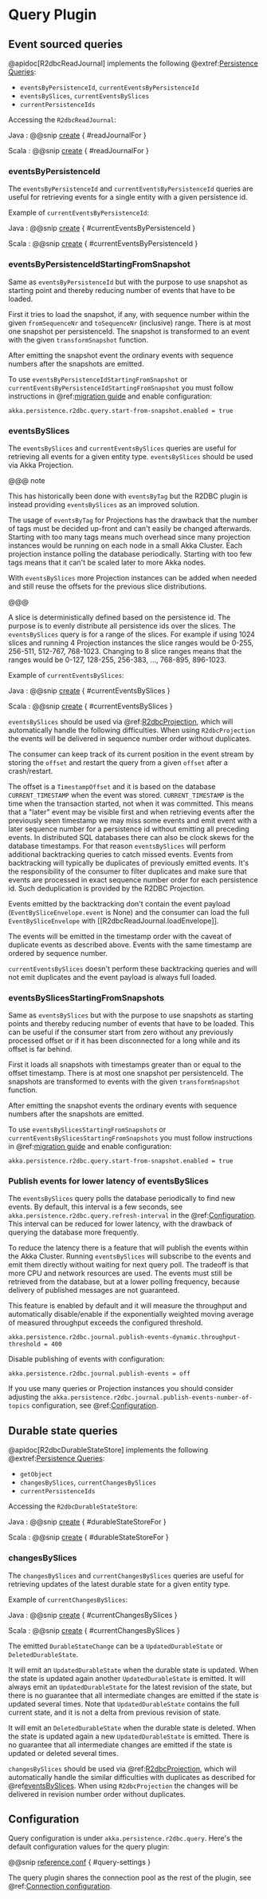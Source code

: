 # Query Plugin

## Event sourced queries

@apidoc[R2dbcReadJournal] implements the following @extref:[Persistence Queries](akka:persistence-query.html):

* `eventsByPersistenceId`, `currentEventsByPersistenceId`
* `eventsBySlices`, `currentEventsBySlices`
* `currentPersistenceIds`

Accessing the `R2dbcReadJournal`:

Java
:  @@snip [create](/docs/src/test/java/jdocs/home/query/QueryDocCompileOnly.java) { #readJournalFor }

Scala
:  @@snip [create](/docs/src/test/scala/docs/home/query/QueryDocCompileOnly.scala) { #readJournalFor }

### eventsByPersistenceId

The `eventsByPersistenceId` and `currentEventsByPersistenceId` queries are useful for retrieving events for a single entity
with a given persistence id.

Example of `currentEventsByPersistenceId`:

Java
:  @@snip [create](/docs/src/test/java/jdocs/home/query/QueryDocCompileOnly.java) { #currentEventsByPersistenceId }

Scala
:  @@snip [create](/docs/src/test/scala/docs/home/query/QueryDocCompileOnly.scala) { #currentEventsByPersistenceId }

### eventsByPersistenceIdStartingFromSnapshot

Same as `eventsByPersistenceId` but with the purpose to use snapshot as starting point and thereby reducing number of
events that have to be loaded.

First it tries to load the snapshot, if any, with sequence number within the given `fromSequenceNr` and
`toSequenceNr` (inclusive) range. There is at most one snapshot per persistenceId. The snapshot is transformed to
an event with the given `transformSnapshot` function.

After emitting the snapshot event the ordinary events with sequence numbers after the snapshots are emitted.

To use `eventsByPersistenceIdStartingFromSnapshot` or `currentEventsByPersistenceIdStartingFromSnapshot` you must follow
instructions in @ref:[migration guide](migration-guide.md#eventsBySlicesStartingFromSnapshots) and enable configuration:

```hcon
akka.persistence.r2dbc.query.start-from-snapshot.enabled = true
```

### eventsBySlices

The `eventsBySlices` and `currentEventsBySlices` queries are useful for retrieving all events for a given entity type.
`eventsBySlices` should be used via Akka Projection.

@@@ note

This has historically been done with `eventsByTag` but the R2DBC plugin is instead providing `eventsBySlices`
as an improved solution.

The usage of `eventsByTag` for Projections has the drawback that the number of tags must be decided
up-front and can't easily be changed afterwards. Starting with too many tags means much overhead since
many projection instances would be running on each node in a small Akka Cluster. Each projection instance
polling the database periodically. Starting with too few tags means that it can't be scaled later to more
Akka nodes.

With `eventsBySlices` more Projection instances can be added when needed and still reuse the offsets
for the previous slice distributions.

@@@

A slice is deterministically defined based on the persistence id. The purpose is to evenly distribute all
persistence ids over the slices. The `eventsBySlices` query is for a range of the slices. For example if
using 1024 slices and running 4 Projection instances the slice ranges would be 0-255, 256-511, 512-767, 768-1023.
Changing to 8 slice ranges means that the ranges would be 0-127, 128-255, 256-383, ..., 768-895, 896-1023.

Example of `currentEventsBySlices`:

Java
:  @@snip [create](/docs/src/test/java/jdocs/home/query/QueryDocCompileOnly.java) { #currentEventsBySlices }

Scala
:  @@snip [create](/docs/src/test/scala/docs/home/query/QueryDocCompileOnly.scala) { #currentEventsBySlices }

`eventsBySlices` should be used via @ref:[R2dbcProjection](projection.md), which will automatically handle the following
difficulties. When using `R2dbcProjection` the events will be delivered in sequence number order without duplicates.

The consumer can keep track of its current position in the event stream by storing the `offset` and restart the
query from a given `offset` after a crash/restart.

The offset is a `TimestampOffset` and it is based on the database `CURRENT_TIMESTAMP` when the event was stored.
`CURRENT_TIMESTAMP` is the time when the transaction started, not when it was committed. This means that a
"later" event may be visible first and when retrieving events after the previously seen timestamp we may miss some
events and emit event with a later sequence number for a persistence id without emitting all preceding events.
In distributed SQL databases there can also be clock skews for the database timestamps. For that reason
`eventsBySlices` will perform additional backtracking queries to catch missed events. Events from backtracking
will typically be duplicates of previously emitted events. It's the responsibility of the consumer to filter
duplicates and make sure that events are processed in exact sequence number order for each persistence id.
Such deduplication is provided by the R2DBC Projection.

Events emitted by the backtracking don't contain the event payload (`EventBySliceEnvelope.event` is None) and the
consumer can load the full `EventBySliceEnvelope` with [[R2dbcReadJournal.loadEnvelope]].

The events will be emitted in the timestamp order with the caveat of duplicate events as described above. Events
with the same timestamp are ordered by sequence number.

`currentEventsBySlices` doesn't perform these backtracking queries and will not emit duplicates and the
event payload is always full loaded.

### eventsBySlicesStartingFromSnapshots

Same as `eventsBySlices` but with the purpose to use snapshots as starting points and thereby reducing number of
events that have to be loaded. This can be useful if the consumer start from zero without any previously processed
offset or if it has been disconnected for a long while and its offset is far behind.

First it loads all snapshots with timestamps greater than or equal to the offset timestamp. There is at most one
snapshot per persistenceId. The snapshots are transformed to events with the given `transformSnapshot` function.

After emitting the snapshot events the ordinary events with sequence numbers after the snapshots are emitted.

To use `eventsBySlicesStartingFromSnapshots` or `currentEventsBySlicesStartingFromSnapshots` you must follow
instructions in @ref:[migration guide](migration-guide.md#eventsBySlicesStartingFromSnapshots) and enable configuration:

```hcon
akka.persistence.r2dbc.query.start-from-snapshot.enabled = true
```

### Publish events for lower latency of eventsBySlices

The `eventsBySlices` query polls the database periodically to find new events. By default, this interval is a
few seconds, see `akka.persistence.r2dbc.query.refresh-interval` in the @ref:[Configuration](#configuration).
This interval can be reduced for lower latency, with the drawback of querying the database more frequently.

To reduce the latency there is a feature that will publish the events within the Akka Cluster. Running
`eventsBySlices` will subscribe to the events and emit them directly without waiting for next query poll.
The tradeoff is that more CPU and network resources are used. The events must still be retrieved from the database,
but at a lower polling frequency, because delivery of published messages are not guaranteed.

This feature is enabled by default and it will measure the throughput and automatically disable/enable if
the exponentially weighted moving average of measured throughput exceeds the configured threshold.

```
akka.persistence.r2dbc.journal.publish-events-dynamic.throughput-threshold = 400
```

Disable publishing of events with configuration:

```
akka.persistence.r2dbc.journal.publish-events = off
```

If you use many queries or Projection instances you should consider adjusting the `akka.persistence.r2dbc.journal.publish-events-number-of-topics` configuration, see @ref:[Configuration](#configuration).

## Durable state queries

@apidoc[R2dbcDurableStateStore] implements the following @extref:[Persistence Queries](akka:durable-state/persistence-query.html):

* `getObject`
* `changesBySlices`, `currentChangesBySlices`
* `currentPersistenceIds`

Accessing the `R2dbcDurableStateStore`:

Java
:  @@snip [create](/docs/src/test/java/jdocs/home/query/QueryDocCompileOnly.java) { #durableStateStoreFor }

Scala
:  @@snip [create](/docs/src/test/scala/docs/home/query/QueryDocCompileOnly.scala) { #durableStateStoreFor }

### changesBySlices

The `changesBySlices` and `currentChangesBySlices` queries are useful for retrieving updates of the latest durable state
for a given entity type.

Example of `currentChangesBySlices`:

Java
:  @@snip [create](/docs/src/test/java/jdocs/home/query/QueryDocCompileOnly.java) { #currentChangesBySlices }

Scala
:  @@snip [create](/docs/src/test/scala/docs/home/query/QueryDocCompileOnly.scala) { #currentChangesBySlices }

The emitted `DurableStateChange` can be a `UpdatedDurableState` or `DeletedDurableState`.

It will emit an `UpdatedDurableState` when the durable state is updated. When the state is updated again another
`UpdatedDurableState` is emitted. It will always emit an `UpdatedDurableState` for the latest revision of the state,
but there is no guarantee that all intermediate changes are emitted if the state is updated several times. Note that
`UpdatedDurableState` contains the full current state, and it is not a delta from previous revision of state.

It will emit an `DeletedDurableState` when the durable state is deleted. When the state is updated again a new
`UpdatedDurableState` is emitted. There is no guarantee that all intermediate changes are emitted if the state is
updated or deleted several times.

`changesBySlices` should be used via @ref:[R2dbcProjection](projection.md), which will automatically handle the similar difficulties
with duplicates as described for @ref[eventsBySlices](#eventsbyslices). When using `R2dbcProjection` the changes
will be delivered in revision number order without duplicates.

## Configuration

Query configuration is under `akka.persistence.r2dbc.query`. Here's the default configuration values for the query plugin:

@@snip [reference.conf](/core/src/main/resources/reference.conf) { #query-settings }

The query plugin shares the connection pool as the rest of the plugin, see @ref:[Connection configuration](config.md#connection-configuration).


